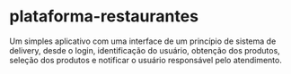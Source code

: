 # plataforma-restaurantes
Um simples aplicativo com uma interface de um princípio de sistema de delivery, desde o login, identificação do usuário, obtenção dos produtos, seleção dos produtos e notificar o usuário responsável pelo atendimento.
